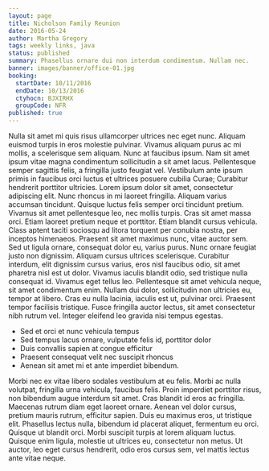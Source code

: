 ```yaml
---
layout: page
title: Nicholson Family Reunion
date: 2016-05-24
author: Martha Gregory
tags: weekly links, java
status: published
summary: Phasellus ornare dui non interdum condimentum. Nullam nec.
banner: images/banner/office-01.jpg
booking:
  startDate: 10/11/2016
  endDate: 10/13/2016
  ctyhocn: BJXIRHX
  groupCode: NFR
published: true
---
```

Nulla sit amet mi quis risus ullamcorper ultrices nec eget nunc. Aliquam euismod turpis in eros molestie pulvinar. Vivamus aliquam purus ac mi mollis, a scelerisque sem aliquam. Nunc at faucibus ipsum. Nam sit amet ipsum vitae magna condimentum sollicitudin a sit amet lacus. Pellentesque semper sagittis felis, a fringilla justo feugiat vel. Vestibulum ante ipsum primis in faucibus orci luctus et ultrices posuere cubilia Curae; Curabitur hendrerit porttitor ultricies. Lorem ipsum dolor sit amet, consectetur adipiscing elit. Nunc rhoncus in mi laoreet fringilla. Aliquam varius accumsan tincidunt. Quisque luctus felis semper orci tincidunt pretium. Vivamus sit amet pellentesque leo, nec mollis turpis. Cras sit amet massa orci. Etiam laoreet pretium neque et porttitor. Etiam blandit cursus vehicula.
Class aptent taciti sociosqu ad litora torquent per conubia nostra, per inceptos himenaeos. Praesent sit amet maximus nunc, vitae auctor sem. Sed ut ligula ornare, consequat dolor eu, varius purus. Nunc ornare feugiat justo non dignissim. Aliquam cursus ultrices scelerisque. Curabitur interdum, elit dignissim cursus varius, eros nisl faucibus odio, sit amet pharetra nisl est ut dolor. Vivamus iaculis blandit odio, sed tristique nulla consequat id. Vivamus eget tellus leo. Pellentesque sit amet vehicula neque, sit amet condimentum enim. Nullam dui dolor, sollicitudin non ultricies eu, tempor at libero. Cras eu nulla lacinia, iaculis est ut, pulvinar orci. Praesent tempor facilisis tristique. Fusce fringilla auctor lectus, sit amet consectetur nibh rutrum vel. Integer eleifend leo gravida nisi tempus egestas.

* Sed et orci et nunc vehicula tempus
* Sed tempus lacus ornare, vulputate felis id, porttitor dolor
* Duis convallis sapien at congue efficitur
* Praesent consequat velit nec suscipit rhoncus
* Aenean sit amet mi et ante imperdiet bibendum.

Morbi nec ex vitae libero sodales vestibulum at eu felis. Morbi ac nulla volutpat, fringilla urna vehicula, faucibus felis. Proin imperdiet porttitor risus, non bibendum augue interdum sit amet. Cras blandit id eros ac fringilla. Maecenas rutrum diam eget laoreet ornare. Aenean vel dolor cursus, pretium mauris rutrum, efficitur sapien. Duis eu maximus eros, ut tristique elit. Phasellus lectus nulla, bibendum id placerat aliquet, fermentum eu orci. Quisque ut blandit orci. Morbi suscipit turpis at lorem aliquam luctus. Quisque enim ligula, molestie ut ultrices eu, consectetur non metus. Ut auctor, leo eget cursus hendrerit, odio eros cursus sem, vel mattis lectus ante vitae neque.
